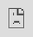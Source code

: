 ```yaml
---
title: Aista Magic Cloud, Open Source, Low-Code, and Hyperlambda
---
```


<div class="video">
<iframe width="560" height="315" style="position:absolute; top:0; left:0; width:100%; height:100%;" src="https://www.youtube.com/embed/lYcwpR72EN0" frameborder="0" allow="accelerometer; autoplay; encrypted-media; gyroscope; picture-in-picture" allowfullscreen></iframe>
</div>

# Aista Magic Cloud

Aista Magic Cloud is an Open Source Low-Code web application generator allowing you to create your web apps
by clicking a button. It works by automatically wrapping your existing database into HTTP Web API CRUD endpoints,
for then to generate an Angular frontend for you based upon your Web API.

Magic Cloud is 100% open source, and you can freely use it in your proprietary (closed source) projects. Magic
supports MySQL, SQL Server and PostgreSQL out of the box. Magic contains its own DSL called Hyperlambda, similar
to YAML in structure, allowing you to _"declare"_ your logic using syntax resembling that of YAML. This makes it
a perfect _"first programming"_ language, due to that it's an extremely high level abstraction, eliminating most
of the problems from traditional programming languages.

* [Get Started](/tutorials/getting-started/)
* [Tutorials](/tutorials/)
* [Docs](/documentation/)
